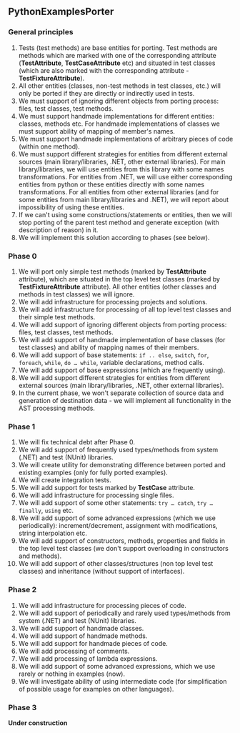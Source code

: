 ## PythonExamplesPorter

### General principles

1. Tests (test methods) are base entities for porting. Test methods are methods which are marked with one of the corresponding attribute (**TestAttribute**, **TestCaseAttribute** etc) and situated in test classes (which are also marked with the corresponding attribute - **TestFixtureAttribute**).
1. All other entities (classes, non-test methods in test classes, etc.) will only be ported if they are directly or indirectly used in tests.
1. We must support of ignoring different objects from porting process: files, test classes, test methods.
1. We must support handmade implementations for different entities: classes, methods etc. For handmade implementations of classes we must support ability of mapping of member's names.
1. We must support handmade implementations of arbitrary pieces of code (within one method).
1. We must support different strategies for entities from different external sources (main library/libraries, .NET, other external libraries). For main library/libraries, we will use entities from this library with some names transformations. For entities from .NET, we will use either corresponding entities from python or these entities directly with some names transformations. For all entities from other external libraries (and for some entities from main library/libraries and .NET), we will report about impossibility of using these entities.
1. If we can't using some constructions/statements or entities, then we will stop porting of the parent test method and generate exception (with description of reason) in it.
1. We will implement this solution according to phases (see below).

### Phase 0

1. We will port only simple test methods (marked by **TestAttribute** attribute), which are situated in the top level test classes (marked by **TestFixtureAttribute** attribute). All other entities (other classes and methods in test classes) we will ignore.
1. We will add infrastructure for processing projects and solutions.
1. We will add infrastructure for processing of all top level test classes and their simple test methods.
1. We will add support of ignoring different objects from porting process: files, test classes, test methods.
1. We will add support of handmade implementation of base classes (for test classes) and ability of mapping names of their members.
1. We will add support of base statements: ```if .. else```, ```switch```, ```for```, ```foreach```, ```while```, ```do … while```, variable declarations, method calls.
1. We will add support of base expressions (which are frequently using).
1. We will add support different strategies for entities from different external sources (main library/libraries, .NET, other external libraries).
1. In the current phase, we won't separate collection of source data and generation of destination data - we will implement all functionality in the AST processing methods.

### Phase 1
1. We will fix technical debt after Phase 0.
1. We will add support of frequently used types/methods from system (.NET) and test (NUnit) libraries.
1. We will create utility for demonstrating difference between ported and existing examples (only for fully ported examples).
1. We will create integration tests.
1. We will add support for tests marked by **TestCase** attribute.
1. We will add infrastructure for processing single files.
1. We will add support of some other statements: ```try … catch```, ```try … finally```, ```using``` etc.
1. We will add support of some advanced expressions (which we use periodically): increment/decrement, assignment with modifications, string interpolation etc.
1. We will add support of constructors, methods, properties and fields in the top level test classes (we don't support overloading in constructors and methods).
1. We will add support of other classes/structures (non top level test classes) and inheritance (without support of interfaces).

### Phase 2
1. We will add infrastructure for processing pieces of code.
1. We will add support of periodically and rarely used types/methods from system (.NET) and test (NUnit) libraries.
1. We will add support of handmade classes.
1. We will add support of handmade methods.
1. We will add support for handmade pieces of code.
1. We will add processing of comments.
1. We will add processing of lambda expressions.
1. We will add support of some advanced expressions, which we use rarely or nothing in examples (now).
1. We will investigate ability of using intermediate code (for simplification of possible usage for examples on other languages).

### Phase 3
**Under construction**